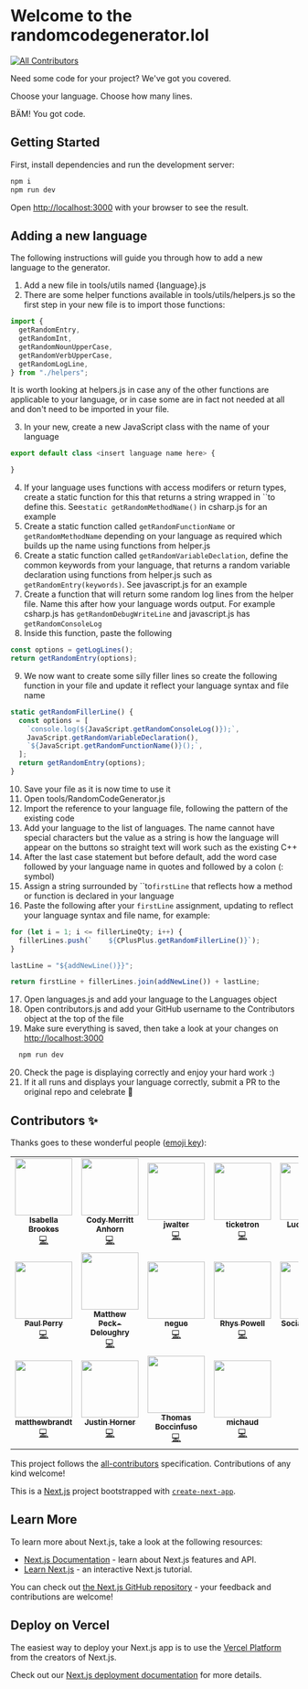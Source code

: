 # Welcome to the randomcodegenerator.lol

<!-- ALL-CONTRIBUTORS-BADGE:START - Do not remove or modify this section -->

[![All Contributors](https://img.shields.io/badge/all_contributors-18-orange.svg?style=flat-square)](#contributors-)

<!-- ALL-CONTRIBUTORS-BADGE:END -->

Need some code for your project? We've got you covered.

Choose your language. Choose how many lines.

BÄM! You got code.

## Getting Started

First, install dependencies and run the development server:

```bash
npm i
npm run dev
```

Open [http://localhost:3000](http://localhost:3000) with your browser to see the result.

## Adding a new language

The following instructions will guide you through how to add a new language to the generator.

1. Add a new file in tools/utils named {language}.js
2. There are some helper functions available in tools/utils/helpers.js so the first step in your new file is to import those functions:

```js
import {
  getRandomEntry,
  getRandomInt,
  getRandomNounUpperCase,
  getRandomVerbUpperCase,
  getRandomLogLine,
} from "./helpers";
```

It is worth looking at helpers.js in case any of the other functions are applicable to your language, or in case some are in fact not needed at all and don't need to be imported in your file.

3. In your new, create a new JavaScript class with the name of your language

```js
export default class <insert language name here> {

}
```

4. If your language uses functions with access modifers or return types, create a static function for this that returns a string wrapped in ``to define this. See`static getRandomMethodName()` in csharp.js for an example
5. Create a static function called `getRandomFunctionName` or `getRandomMethodName` depending on your language as required which builds up the name using functions from helper.js
6. Create a static function called `getRandomVariableDeclation`, define the common keywords from your language, that returns a random variable declaration using functions from helper.js such as `getRandomEntry(keywords)`. See javascript.js for an example
7. Create a function that will return some random log lines from the helper file. Name this after how your language words output. For example csharp.js has `getRandomDebugWriteLine` and javascript.js has `getRandomConsoleLog`
8. Inside this function, paste the following

```js
const options = getLogLines();
return getRandomEntry(options);
```

9. We now want to create some silly filler lines so create the following function in your file and update it reflect your language syntax and file name

```js
static getRandomFillerLine() {
  const options = [
    `console.log(${JavaScript.getRandomConsoleLog()});`,
    JavaScript.getRandomVariableDeclaration(),
    `${JavaScript.getRandomFunctionName()}();`,
  ];
  return getRandomEntry(options);
}
```

10. Save your file as it is now time to use it
11. Open tools/RandomCodeGenerator.js
12. Import the reference to your language file, following the pattern of the existing code
13. Add your language to the list of languages. The name cannot have special characters but the value as a string is how the language will appear on the buttons so straight text will work such as the existing C++
14. After the last case statement but before default, add the word case followed by your language name in quotes and followed by a colon (: symbol)
15. Assign a string surrounded by ``to`firstLine` that reflects how a method or function is declared in your language
16. Paste the following after your `firstLine` assignment, updating to reflect your language syntax and file name, for example:

```js
for (let i = 1; i <= fillerLineQty; i++) {
  fillerLines.push(`    ${CPlusPlus.getRandomFillerLine()}`);
}

lastLine = "${addNewLine()}}";

return firstLine + fillerLines.join(addNewLine()) + lastLine;
```

17. Open languages.js and add your language to the Languages object
18. Open contributors.js and add your GitHub username to the Contributors object at the top of the file
19. Make sure everything is saved, then take a look at your changes on [http://localhost:3000](http://localhost:3000)

```bash
  npm run dev
```

20. Check the page is displaying correctly and enjoy your hard work :)
21. If it all runs and displays your language correctly, submit a PR to the original repo and celebrate 🎉

## Contributors ✨

Thanks goes to these wonderful people ([emoji key](https://allcontributors.org/docs/en/emoji-key)):

<!-- ALL-CONTRIBUTORS-LIST:START - Do not remove or modify this section -->
<!-- prettier-ignore-start -->
<!-- markdownlint-disable -->
<table>
  <tr>
    <td align="center"><a href="https://isabellabrookes.com"><img src="https://avatars.githubusercontent.com/u/12928252?v=4?s=100" width="100px;" alt=""/><br /><sub><b>Isabella Brookes</b></sub></a><br /><a href="https://github.com/whitep4nth3r/randomcodegenerator.lol/commits?author=isabellabrookes" title="Code">💻</a></td>
    <td align="center"><a href="https://codyanhorn.tech/"><img src="https://avatars.githubusercontent.com/u/5433919?v=4?s=100" width="100px;" alt=""/><br /><sub><b>Cody Merritt Anhorn</b></sub></a><br /><a href="https://github.com/whitep4nth3r/randomcodegenerator.lol/commits?author=canhorn" title="Code">💻</a></td>
    <td align="center"><a href="https://github.com/jwalter"><img src="https://avatars.githubusercontent.com/u/349523?v=4?s=100" width="100px;" alt=""/><br /><sub><b>jwalter</b></sub></a><br /><a href="https://github.com/whitep4nth3r/randomcodegenerator.lol/commits?author=jwalter" title="Code">💻</a></td>
    <td align="center"><a href="https://github.com/callticketron"><img src="https://avatars.githubusercontent.com/u/61888726?v=4?s=100" width="100px;" alt=""/><br /><sub><b>ticketron</b></sub></a><br /><a href="https://github.com/whitep4nth3r/randomcodegenerator.lol/commits?author=callticketron" title="Code">💻</a></td>
    <td align="center"><a href="https://www.lucecarter.co.uk"><img src="https://avatars.githubusercontent.com/u/6980734?v=4?s=100" width="100px;" alt=""/><br /><sub><b>Luce Carter</b></sub></a><br /><a href="https://github.com/whitep4nth3r/randomcodegenerator.lol/commits?author=LuceCarter" title="Code">💻</a> <a href="https://github.com/whitep4nth3r/randomcodegenerator.lol/commits?author=LuceCarter" title="Documentation">📖</a></td>
    <td align="center"><a href="https://twitter.com/lukeocodes"><img src="https://avatars.githubusercontent.com/u/956290?v=4?s=100" width="100px;" alt=""/><br /><sub><b>Luke Oliff</b></sub></a><br /><a href="https://github.com/whitep4nth3r/randomcodegenerator.lol/commits?author=lukeocodes" title="Code">💻</a></td>
    <td align="center"><a href="https://www.rickvandenbosch.net"><img src="https://avatars.githubusercontent.com/u/22077141?v=4?s=100" width="100px;" alt=""/><br /><sub><b>Rick van den Bosch</b></sub></a><br /><a href="https://github.com/whitep4nth3r/randomcodegenerator.lol/commits?author=rickvdbosch" title="Code">💻</a></td>
  </tr>
  <tr>
    <td align="center"><a href="https://github.com/MistaTwist"><img src="https://avatars.githubusercontent.com/u/9354464?v=4?s=100" width="100px;" alt=""/><br /><sub><b>Paul Perry</b></sub></a><br /><a href="https://github.com/whitep4nth3r/randomcodegenerator.lol/commits?author=MistaTwist" title="Code">💻</a></td>
    <td align="center"><a href="https://deloughry.co.uk"><img src="https://avatars.githubusercontent.com/u/1541665?v=4?s=100" width="100px;" alt=""/><br /><sub><b>Matthew Peck-Deloughry</b></sub></a><br /><a href="https://github.com/whitep4nth3r/randomcodegenerator.lol/commits?author=DR-DinoMight" title="Code">💻</a></td>
    <td align="center"><a href="http://negue.github.io"><img src="https://avatars.githubusercontent.com/u/842273?v=4?s=100" width="100px;" alt=""/><br /><sub><b>negue</b></sub></a><br /><a href="https://github.com/whitep4nth3r/randomcodegenerator.lol/commits?author=negue" title="Code">💻</a></td>
    <td align="center"><a href="http://www.rhyspowell.com"><img src="https://avatars.githubusercontent.com/u/473860?v=4?s=100" width="100px;" alt=""/><br /><sub><b>Rhys Powell</b></sub></a><br /><a href="https://github.com/whitep4nth3r/randomcodegenerator.lol/commits?author=rhyspowell" title="Code">💻</a></td>
    <td align="center"><a href="https://madhousesteve.codes"><img src="https://avatars.githubusercontent.com/u/52213009?v=4?s=100" width="100px;" alt=""/><br /><sub><b>Sociable Steve</b></sub></a><br /><a href="https://github.com/whitep4nth3r/randomcodegenerator.lol/commits?author=SociableSteve" title="Code">💻</a></td>
    <td align="center"><a href="https://sketchni.codes"><img src="https://avatars.githubusercontent.com/u/11874768?v=4?s=100" width="100px;" alt=""/><br /><sub><b>Denver F</b></sub></a><br /><a href="https://github.com/whitep4nth3r/randomcodegenerator.lol/commits?author=SketchNI" title="Code">💻</a></td>
    <td align="center"><a href="https://github.com/mrange"><img src="https://avatars.githubusercontent.com/u/2491891?v=4?s=100" width="100px;" alt=""/><br /><sub><b>mrange</b></sub></a><br /><a href="https://github.com/whitep4nth3r/randomcodegenerator.lol/commits?author=mrange" title="Code">💻</a></td>
  </tr>
  <tr>
    <td align="center"><a href="https://github.com/matthewbrandt"><img src="https://avatars.githubusercontent.com/u/67697593?v=4?s=100" width="100px;" alt=""/><br /><sub><b>matthewbrandt</b></sub></a><br /><a href="https://github.com/whitep4nth3r/randomcodegenerator.lol/commits?author=matthewbrandt" title="Code">💻</a></td>
    <td align="center"><a href="https://github.com/justinhhorner"><img src="https://avatars.githubusercontent.com/u/4635843?v=4?s=100" width="100px;" alt=""/><br /><sub><b>Justin Horner</b></sub></a><br /><a href="https://github.com/whitep4nth3r/randomcodegenerator.lol/commits?author=justinhhorner" title="Code">💻</a></td>
    <td align="center"><a href="https://github.com/tBoccinfuso"><img src="https://avatars.githubusercontent.com/u/25520666?v=4?s=100" width="100px;" alt=""/><br /><sub><b>Thomas Boccinfuso</b></sub></a><br /><a href="https://github.com/whitep4nth3r/randomcodegenerator.lol/commits?author=tBoccinfuso" title="Code">💻</a></td>
    <td align="center"><a href="https://github.com/michaud"><img src="https://avatars.githubusercontent.com/u/338436?v=4?s=100" width="100px;" alt=""/><br /><sub><b>michaud</b></sub></a><br /><a href="https://github.com/whitep4nth3r/randomcodegenerator.lol/commits?author=michaud" title="Code">💻</a></td>
  </tr>
</table>

<!-- markdownlint-restore -->
<!-- prettier-ignore-end -->

<!-- ALL-CONTRIBUTORS-LIST:END -->

This project follows the [all-contributors](https://github.com/all-contributors/all-contributors) specification. Contributions of any kind welcome!

This is a [Next.js](https://nextjs.org/) project bootstrapped with [`create-next-app`](https://github.com/vercel/next.js/tree/canary/packages/create-next-app).

## Learn More

To learn more about Next.js, take a look at the following resources:

- [Next.js Documentation](https://nextjs.org/docs) - learn about Next.js features and API.
- [Learn Next.js](https://nextjs.org/learn) - an interactive Next.js tutorial.

You can check out [the Next.js GitHub repository](https://github.com/vercel/next.js/) - your feedback and contributions are welcome!

## Deploy on Vercel

The easiest way to deploy your Next.js app is to use the [Vercel Platform](https://vercel.com/new?utm_medium=default-template&filter=next.js&utm_source=create-next-app&utm_campaign=create-next-app-readme) from the creators of Next.js.

Check out our [Next.js deployment documentation](https://nextjs.org/docs/deployment) for more details.
